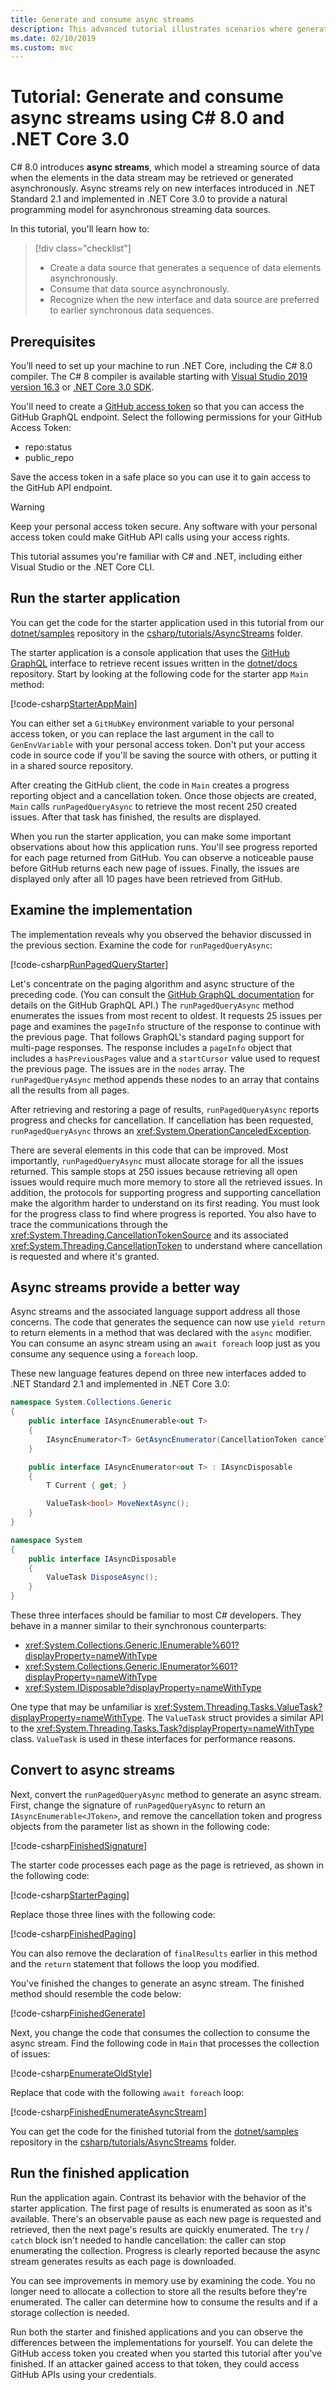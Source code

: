 ```yaml
---
title: Generate and consume async streams
description: This advanced tutorial illustrates scenarios where generating and consuming async streams provides a more natural way to work with sequences of data that may be generated asynchronously.
ms.date: 02/10/2019
ms.custom: mvc
---
```

# Tutorial: Generate and consume async streams using C# 8.0 and .NET Core 3.0

C# 8.0 introduces **async streams**, which model a streaming source of data when the elements in the data stream may be retrieved or generated asynchronously. Async streams rely on new interfaces introduced in .NET Standard 2.1 and implemented in .NET Core 3.0 to provide a natural programming model for asynchronous streaming data sources.

In this tutorial, you'll learn how to:

> [!div class="checklist"]
>
> - Create a data source that generates a sequence of data elements asynchronously.
> - Consume that data source asynchronously.
> - Recognize when the new interface and data source are preferred to earlier synchronous data sequences.

## Prerequisites

You’ll need to set up your machine to run .NET Core, including the C# 8.0 compiler. The C# 8 compiler is available starting with [Visual Studio 2019 version 16.3](https://visualstudio.microsoft.com/downloads/?utm_medium=microsoft&utm_source=docs.microsoft.com&utm_campaign=inline+link&utm_content=download+vs2019) or [.NET Core 3.0 SDK](https://dotnet.microsoft.com/download).

You'll need to create a [GitHub access token](https://help.github.com/articles/creating-a-personal-access-token-for-the-command-line/#creating-a-token) so that you can access the GitHub GraphQL endpoint. Select the following permissions for your GitHub Access Token:

- repo:status
- public_repo

Save the access token in a safe place so you can use it to gain access to the GitHub API endpoint.

> [!WARNING]
> Keep your personal access token secure. Any software with your personal access token could make GitHub API calls using your access rights.

This tutorial assumes you're familiar with C# and .NET, including either Visual Studio or the .NET Core CLI.

## Run the starter application

You can get the code for the starter application used in this tutorial from our [dotnet/samples](https://github.com/dotnet/samples) repository in the [csharp/tutorials/AsyncStreams](https://github.com/dotnet/samples/tree/master/csharp/tutorials/AsyncStreams/start) folder.

The starter application is a console application that uses the [GitHub GraphQL](https://developer.github.com/v4/) interface to retrieve recent issues written in the [dotnet/docs](https://github.com/dotnet/docs) repository. Start by looking at the following code for the starter app `Main` method:

[!code-csharp[StarterAppMain](~/samples/csharp/tutorials/AsyncStreams/start/IssuePRreport/IssuePRreport/Program.cs#StarterAppMain)]

You can either set a `GitHubKey` environment variable to your personal access token, or you can replace the last argument in the call to `GenEnvVariable` with your personal access token. Don't put your access code in source code if you'll be saving the source with others, or putting it in a shared source repository.

After creating the GitHub client, the code in `Main` creates a progress reporting object and a cancellation token. Once those objects are created, `Main` calls `runPagedQueryAsync` to retrieve the most recent 250 created issues. After that task has finished, the results are displayed.

When you run the starter application, you can make some important observations about how this application runs.  You'll see progress reported for each page returned from GitHub. You can observe a noticeable pause before GitHub returns each new page of issues. Finally, the issues are displayed only after all 10 pages have been retrieved from GitHub.

## Examine the implementation

The implementation reveals why you observed the behavior discussed in the previous section. Examine the code for `runPagedQueryAsync`:

[!code-csharp[RunPagedQueryStarter](~/samples/csharp/tutorials/AsyncStreams/start/IssuePRreport/IssuePRreport/Program.cs#RunPagedQuery)]

Let's concentrate on the paging algorithm and async structure of the preceding code. (You can consult the [GitHub GraphQL documentation](https://developer.github.com/v4/guides/) for details on the GitHub GraphQL API.) The `runPagedQueryAsync` method enumerates the issues from most recent to oldest. It requests 25 issues per page and examines the `pageInfo` structure of the response to continue with the previous page. That follows GraphQL's standard paging support for multi-page responses. The response includes a `pageInfo` object that includes a `hasPreviousPages` value and a `startCursor` value used to request the previous page. The issues are in the `nodes` array. The `runPagedQueryAsync` method appends these nodes to an array that contains all the results from all pages.

After retrieving and restoring a page of results, `runPagedQueryAsync` reports progress and checks for cancellation. If cancellation has been requested, `runPagedQueryAsync` throws an <xref:System.OperationCanceledException>.

There are several elements in this code that can be improved. Most importantly, `runPagedQueryAsync` must allocate storage for all the issues returned. This sample stops at 250 issues because retrieving all open issues would require much more memory to store all the retrieved issues. In addition, the protocols for supporting progress and supporting cancellation make the algorithm harder to understand on its first reading. You must look for the progress class to find where progress is reported. You also have to trace the communications through the <xref:System.Threading.CancellationTokenSource> and its associated <xref:System.Threading.CancellationToken> to understand where cancellation is requested and where it's granted.

## Async streams provide a better way

Async streams and the associated language support address all those concerns. The code that generates the sequence can now use `yield return` to return elements in a method that was declared with the `async` modifier. You can consume an async stream using an `await foreach` loop just as you consume any sequence using a `foreach` loop.

These new language features depend on three new interfaces added to .NET Standard 2.1 and implemented in .NET Core 3.0:

```csharp
namespace System.Collections.Generic
{
    public interface IAsyncEnumerable<out T>
    {
        IAsyncEnumerator<T> GetAsyncEnumerator(CancellationToken cancellationToken = default);
    }

    public interface IAsyncEnumerator<out T> : IAsyncDisposable
    {
        T Current { get; }

        ValueTask<bool> MoveNextAsync();
    }
}

namespace System
{
    public interface IAsyncDisposable
    {
        ValueTask DisposeAsync();
    }
}
```

These three interfaces should be familiar to most C# developers. They behave in a manner similar to their synchronous counterparts:

- <xref:System.Collections.Generic.IEnumerable%601?displayProperty=nameWithType>
- <xref:System.Collections.Generic.IEnumerator%601?displayProperty=nameWithType>
- <xref:System.IDisposable?displayProperty=nameWithType>

One type that may be unfamiliar is <xref:System.Threading.Tasks.ValueTask?displayProperty=nameWithType>. The `ValueTask` struct provides a similar API to the <xref:System.Threading.Tasks.Task?displayProperty=nameWithType> class. `ValueTask` is used in these interfaces for performance reasons.

## Convert to async streams

Next, convert the `runPagedQueryAsync` method to generate an async stream. First, change the signature of `runPagedQueryAsync` to return an `IAsyncEnumerable<JToken>`, and remove the cancellation token and progress objects from the parameter list as shown in the following code:

[!code-csharp[FinishedSignature](~/samples/csharp/tutorials/AsyncStreams/finished/IssuePRreport/IssuePRreport/Program.cs#UpdateSignature)]

The starter code processes each page as the page is retrieved, as shown in the following code:

[!code-csharp[StarterPaging](~/samples/csharp/tutorials/AsyncStreams/start/IssuePRreport/IssuePRreport/Program.cs#ProcessPage)]

Replace those three lines with the following code:

[!code-csharp[FinishedPaging](~/samples/csharp/tutorials/AsyncStreams/finished/IssuePRreport/IssuePRreport/Program.cs#YieldReturnPage)]

You can also remove the declaration of `finalResults` earlier in this method and the `return` statement that follows the loop you modified.

You've finished the changes to generate an async stream. The finished method should resemble the code below:

[!code-csharp[FinishedGenerate](~/samples/csharp/tutorials/AsyncStreams/finished/IssuePRreport/IssuePRreport/Program.cs#GenerateAsyncStream)]

Next, you change the code that consumes the collection to consume the async stream. Find the following code in `Main` that processes the collection of issues:

[!code-csharp[EnumerateOldStyle](~/samples/csharp/tutorials/AsyncStreams/start/IssuePRreport/IssuePRreport/Program.cs#EnumerateOldStyle)]

Replace that code with the following `await foreach` loop:

[!code-csharp[FinishedEnumerateAsyncStream](~/samples/csharp/tutorials/AsyncStreams/finished/IssuePRreport/IssuePRreport/Program.cs#EnumerateAsyncStream)]

You can get the code for the finished tutorial from the [dotnet/samples](https://github.com/dotnet/samples) repository in the [csharp/tutorials/AsyncStreams](https://github.com/dotnet/samples/tree/master/csharp/tutorials/AsyncStreams/finished) folder.

## Run the finished application

Run the application again. Contrast its behavior with the behavior of the starter application. The first page of results is enumerated as soon as it's available. There's an observable pause as each new page is requested and retrieved, then the next page's results are quickly enumerated. The `try` / `catch` block isn't needed to handle cancellation: the caller can stop enumerating the collection. Progress is clearly reported because the async stream generates results as each page is downloaded.

You can see improvements in memory use by examining the code. You no longer need to allocate a collection to store all the results before they're enumerated. The caller can determine how to consume the results and if a storage collection is needed.

Run both the starter and finished applications and you can observe the differences between the implementations for yourself. You can delete the GitHub access token you created when you started this tutorial after you've finished. If an attacker gained access to that token, they could access GitHub APIs using your credentials.
